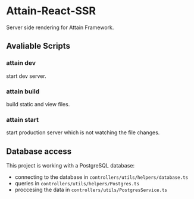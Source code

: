 # Attain-React-SSR
Server side rendering for Attain Framework.


## Avaliable Scripts

### attain dev
start dev server.

### attain build
build static and view files.

### attain start
start production server which is not watching the file changes.

## Database access

This project is working with a PostgreSQL database:
- connecting to the database in `controllers/utils/helpers/database.ts`
- queries in `controllers/utils/helpers/Postgres.ts`
- proccesing the data in `controllers/utils/PostgresService.ts`
